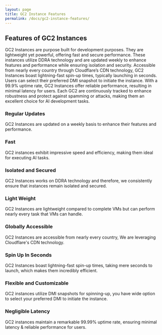 ```yaml
---
layout: page
title: GC2 Instance Features
permalink: /docs/gc2-instance-features/
---
```


## Features of GC2 Instances

GC2 Instances are purpose built for development purposes. They are lightweight yet powerful, offering fast and secure performance. These instances utilize DDRA technology and are updated weekly to enhance features and performance while ensuring isolation and security. Accessible from nearly every country through Cloudflare’s CDN technology, GC2 Instances boast lightning-fast spin-up times, typically launching in seconds. Users can select their preferred DMI snapshot to initiate the instance. With a 99.9% uptime rate, GC2 Instances offer reliable performance, resulting in minimal latency for users. Each GC2 are continuously tracked to enhance robustness and protect against spamming or attacks, making them an excellent choice for AI development tasks.

### Regular Updates
GC2 Instances are updated on a weekly basis to enhance their features and performance.

### Fast
GC2 instances exhibit impressive speed and efficiency, making them ideal for executing AI tasks.

### Isolated and Secured
GC2 Instances works on DDRA technology and therefore, we consistently ensure that instances remain isolated and secured.

### Light Weight
GC2 Instances are lightweight compared to complete VMs but can perform nearly every task that VMs can handle.

### Globally Accessible
GC2 Instances are accessible from nearly every country, We are leveraging Cloudflare's CDN technology.

### Spin Up In Seconds
GC2 Instances boast lightning-fast spin-up times, taking mere seconds to launch, which makes them incredibly efficient.

### Flexible and Customizable
GC2 instances utilize DMI snapshots for spinning-up, you have wide option to select your preferred DMI to initiate the instance.

### Negligible Latency
GC2 instances maintain a remarkable 99.99% uptime rate, ensuring minimal latency & reliable performance for users.